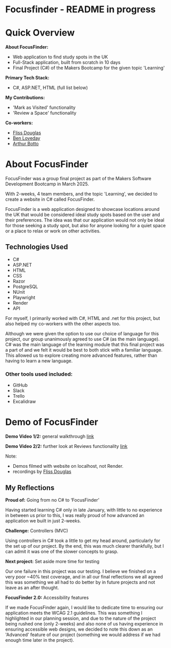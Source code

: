 # Focusfinder - README in progress


# Quick Overview

**About FocusFinder:** 
- Web application to find study spots in the UK
- Full-Stack application, built from scratch in 10 days
- Final Project (C#) of the Makers Bootcamp for the given topic 'Learning'

**Primary Tech Stack:** 
- C#, ASP.NET, HTML (full list below)

**My Contributions:**

- 'Mark as Visited' functionality
- 'Review a Space' functionality


**Co-workers:**
- [Fliss Douglas](https://github.com/Flissd1795)
- [Ben Loveday](https://github.com/StrawberryScot)
- [Arthur Botto](https://github.com/arthurbotto)



# About FocusFinder
FocusFinder was a group final project as part of the Makers Software Development Bootcamp in March 2025.

With 2-weeks, 4 team members, and the topic 'Learning', we decided to create a website in C# called FocusFinder.

FocusFinder is a web application designed to showcase locations around the UK that would be considered ideal study spots based on the user and their preferences. The idea was that our application would not only be ideal for those seeking a study spot, but also for anyone looking for a quiet space or a place to relax or work on other activities.

## Technologies Used
- C#
- ASP.NET
- HTML
- CSS
- Razor
- PostgreSQL
- NUnit
- Playwright
- Render
- API


For myself, I primarily worked with C#, HTML and .net for this project, but also helped my co-workers with the other aspects too.

Although we were given the option to use our choice of language for this project, our group unanimously agreed to use C# (as the main language). C# was the main language of the learning module that this final project was a part of and we felt it would be best to both stick with a familiar language. This allowed us to explore creating more advanced features, rather than having to learn a new language.

### Other tools used included:
- GitHub
- Slack
- Trello
- Excalidraw




# Demo of FocusFinder

**Demo Video 1/2:** general walkthrough [link](https://drive.google.com/file/d/1pTItBONqRRBNRpTUyix6AJ5HtaINnenu/view)

**Demo Video 2/2:** further look at Reviews functionality [link](https://drive.google.com/file/d/1sl6ppaYElKwe6-HIurpU5473AG_FQdHq/view)

Note: 
- Demos filmed with website on localhost, not Render.
- recordings by [Fliss Douglas](https://github.com/Flissd1795)




## My Reflections
**Proud of:** Going from no C# to ‘FocusFinder’

Having started learning C# only in late January, with little to no experience in between us prior to this, I was really proud of how advanced an application we built in just 2-weeks.

**Challenge:** Controllers (MVC)

Using controllers in C# took a little to get my head around, particularly for the set up of our project.
By the end, this was much clearer thankfully, but I can admit it was one of the slower concepts to grasp.

**Next project:** Set aside more time for testing

Our one failure in this project was our testing. I believe we finished on a very poor ~40% test coverage, and in all our final reflections we all agreed this was something we all had to do better by in future projects and not leave as an after thought.

**FocusFinder 2.0:** Accessibility features

If we made FocusFinder again, I would like to dedicate time to ensuring our application meets the WCAG 2.1 guidelines. 
This was something I highlighted in our planning session, and due to the nature of the project being rushed one (only 2-weeks) and also none of us having experience in ensuring accessible web designs, we decided to note this down as an 'Advanced' feature of our project (something we would address if we had enough time later in the project).


